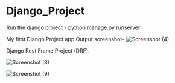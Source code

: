 # Django_Project

Run the django project - python manage.py runserver

My first Django Project app Output screenshot-
![Screenshot (4)](https://user-images.githubusercontent.com/58104706/211270486-039a4b72-b0cd-4766-bc5c-2555bbd9d676.png)


Django Rest Frame Project (DRF).

![Screenshot (8)](https://user-images.githubusercontent.com/58104706/212731492-44595947-6e28-421a-bade-fc57fe705041.png)

![Screenshot (9)](https://user-images.githubusercontent.com/58104706/212731578-f0c67168-5b2a-4107-9344-f0100083fe73.png)




